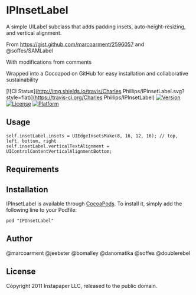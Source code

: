 # IPInsetLabel
A simple UILabel subclass that adds padding insets, auto-height-resizing, and vertical alignment.

From https://gist.github.com/marcoarment/2596057 and @soffes/SAMLabel

With modifications from comments

Wrapped into a Cocoapod on GitHub for easy installation and collaborative sustainability


[![CI Status](http://img.shields.io/travis/Charles Phillips/IPInsetLabel.svg?style=flat)](https://travis-ci.org/Charles Phillips/IPInsetLabel)
[![Version](https://img.shields.io/cocoapods/v/IPInsetLabel.svg?style=flat)](http://cocoadocs.org/docsets/IPInsetLabel)
[![License](https://img.shields.io/cocoapods/l/IPInsetLabel.svg?style=flat)](http://cocoadocs.org/docsets/IPInsetLabel)
[![Platform](https://img.shields.io/cocoapods/p/IPInsetLabel.svg?style=flat)](http://cocoadocs.org/docsets/IPInsetLabel)

## Usage

    self.insetLabel.insets = UIEdgeInsetsMake(8, 16, 12, 16); // top, left, bottom, right
    self.insetLabel.verticalTextAlignment = UIControlContentVerticalAlignmentBottom;

## Requirements

## Installation

IPInsetLabel is available through [CocoaPods](http://cocoapods.org). To install
it, simply add the following line to your Podfile:

    pod "IPInsetLabel"

## Author

@marcoarment
@jeebster
@bomalley
@danomatika
@soffes
@doublerebel

## License

Copyright 2011 Instapaper LLC, released to the public domain.
